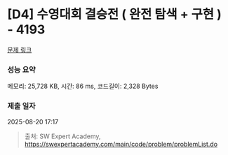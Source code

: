 # [D4] 수영대회 결승전 ( 완전 탐색 + 구현 ) - 4193 

[문제 링크](https://swexpertacademy.com/main/code/problem/problemDetail.do?contestProbId=AWKaG6_6AGQDFARV) 

### 성능 요약

메모리: 25,728 KB, 시간: 86 ms, 코드길이: 2,328 Bytes

### 제출 일자

2025-08-20 17:17



> 출처: SW Expert Academy, https://swexpertacademy.com/main/code/problem/problemList.do